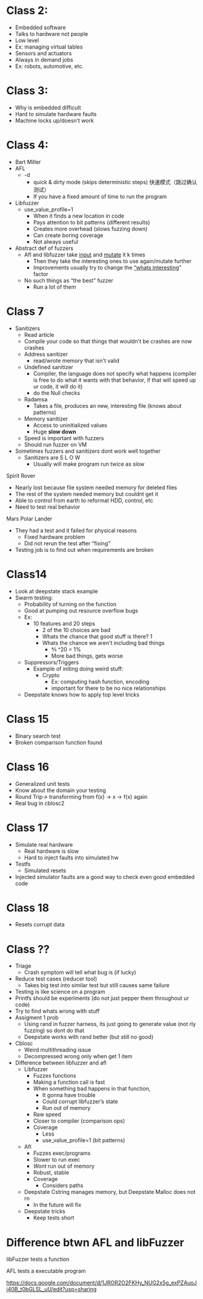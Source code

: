 # Class 2:

- Embedded software
- Talks to hardware not people
- Low level 
- Ex: managing virtual tables
- Sensors and actuators
- Always in demand jobs
- Ex: robots, automotive, etc.

# Class 3:

* Why is embedded difficult
* Hard to simulate hardware faults
* Machine locks up/doesn’t work 

# Class 4:

* Bart Miller
* AFL 
  * -d
    * quick & dirty mode (skips deterministic steps) 快速模式（跳过确认测试）
    * If you have a fixed amount of time to run the program
* Libfuzzer
  * use_value_profile=1
    * When it finds a new location in code
    * Pays attention to bit patterns (different results)
    * Creates more overhead (slows fuzzing down)
    * Can create boring coverage
    * Not always useful
* Abstract def of fuzzers
  * Afl and libfuzzer take <u>input</u> and <u>mutate</u> it k times
    * Then they take the interesting ones to use again/mutate further
    * Improvements usually try to change the <u>“whats interesting</u>” factor
  * No such things as “the best” fuzzer
    * Run a lot of them

# Class 7

* Sanitizers
  * Read article
  * Compile your code so that things that wouldn't be crashes are now crashes
  * Address sanitizer
    * read/wrote memory that isn't valid
  * Undefined sanitizer
    * Compiler, the language does not specify what happens (compiler is free to do what it wants with that behavior, if that will speed up ur code, it will do it)
    * do the Null checks
  * Radamsa
    * Takes a file, produces an new, interesting file (knows about patterns)
  * Memory sanitizer
    * Access to uninitialized values
    * Huge **slow down**
  * Speed is important with fuzzers
  * Should run fuzzer on VM
* Sometimes fuzzers and sanitizers dont work well together
  * Sanitizers are S L O W
    * Usually will make program run twice as slow

Spirit Rover

* Nearly lost because file system needed memory for deleted files
* The rest of the system needed memory but couldnt get it
* Able to control from earth to reformat HDD, control, etc
* Need to test real behavior

Mars Polar Lander

* They had a test and it failed for physical reasons
  * Fixed hardware problem
  * Did not rerun the test after “fixing”
* Testing job is to find out when requirements are broken

# Class14

* Look at deepstate stack example
* Swarm testing:
  * Probability of turning on the function
  * Good at pumping out resource overflow bugs
  * Ex:
    * 10 features and 20 steps
      * 2 of the 10 choices are bad
      * Whats the chance that good stuff is there? 1
      * Whats the chance we aren't including bad things
        * ⅘ ^20 = 1%
        * More bad things, gets worse
  * Suppressors/Triggers
    * Example of initing doing weird stuff:
      * Crypto
        * Ex: computing hash function, encoding
        * important for there to be no nice relationships
  * Deepstate knows how to apply top level tricks

# Class 15

* Binary search test
* Broken comparison function found

# Class 16

* Generalized unit tests
* Know about the domain your testing
* Round Trip-> transforming from f(x) -> x -> f(x) again
* Real bug in cblosc2

# Class 17

* Simulate real hardware
  * Real hardware is slow
  * Hard to inject faults into simulated hw
* Testfs
  * Simulated resets
* Injected simulator faults are a good way to check even good embedded code

# Class 18

* Resets corrupt data

# Class ??

* Triage
  * Crash symptom will tell what bug is (if lucky)
* Reduce test cases (reducer tool)
  * Takes big test into similar test but still causes same failure
* Testing is like science on a program
* Printfs should be experiments (do not just pepper them throughout ur code)
* Try to find whats wrong with stuff
* Assigment 1 prob
  * Using rand in fuzzer harness, its just going to generate value (not rly fuzzing) so dont do that
  * Deepstate works with rand better (but still no good)
* Cblosc
  * Weird multithreading issue
  * Decompressed wrong only when get 1 item
* Difference between libfuzzer and afl
  * Libfuzzer
    * Fuzzes functions
    * Making a function call is fast
    * When something bad happens in that function,
      * It gonna have trouble
      * Could corrupt libfuzzer’s state
      * Run out of memory
    * Raw speed
    * Closer to compiler (comparison ops)
    * Coverage
      * Less 
      * use_value_profile=1 (bit patterns)
  * Afl
    * Fuzzes exec/programs
    * Slower to run exec
    * *Wont* run out of memory
    * Robust, stable
    * Coverage
      * Considers paths
  * Deepstate Cstring manages memory, but Deepstate Malloc does not rn
    * In the future will fix
  * Deepstate tricks
    * Keep tests short



# Difference btwn AFL and libFuzzer

libFuzzer tests a function

AFL tests a  executable program



https://docs.google.com/document/d/1JROR2O2FKHy_NUG2x5g_exPZAuoJi40B_t0bGLSL_uU/edit?usp=sharing